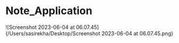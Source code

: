 # Note_Application
![Screenshot 2023-06-04 at 06.07.45](/Users/sasirekha/Desktop/Screenshot 2023-06-04 at 06.07.45.png)
